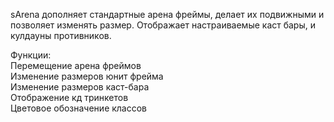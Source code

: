 sArena дополняет стандартные арена фреймы, делает их подвижными и позволяет изменять размер. Отображает настраиваемые каст бары, и кулдауны противников.

Функции:  
Перемещение арена фреймов  
Изменение размеров юнит фрейма  
Изменение размеров каст-бара  
Отображение кд тринкетов  
Цветовое обозначение классов